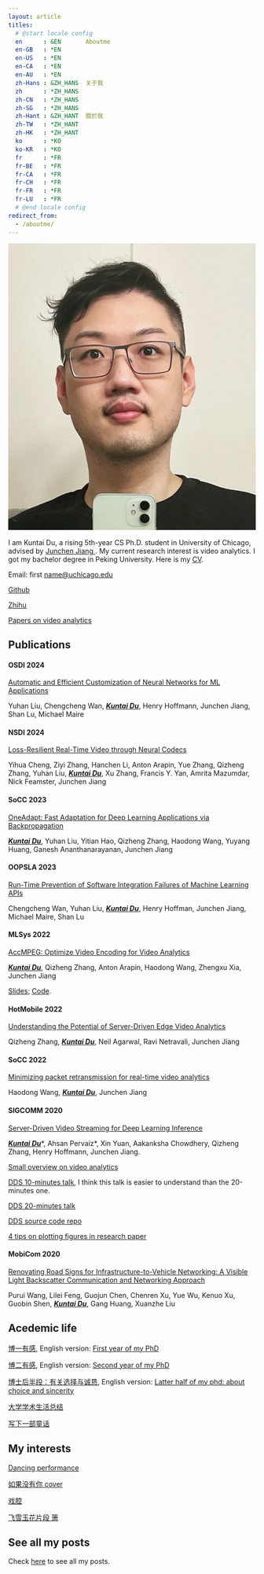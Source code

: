 ```yaml
---
layout: article
titles:
  # @start locale config
  en      : &EN       Aboutme
  en-GB   : *EN
  en-US   : *EN
  en-CA   : *EN
  en-AU   : *EN
  zh-Hans : &ZH_HANS  关于我
  zh      : *ZH_HANS
  zh-CN   : *ZH_HANS
  zh-SG   : *ZH_HANS
  zh-Hant : &ZH_HANT  關於我
  zh-TW   : *ZH_HANT
  zh-HK   : *ZH_HANT
  ko      : *KO       
  ko-KR   : *KO
  fr      : *FR       
  fr-BE   : *FR
  fr-CA   : *FR
  fr-CH   : *FR
  fr-FR   : *FR
  fr-LU   : *FR
  # @end locale config
redirect_from:
  - /aboutme/
---
```


<!-- <img src="/assets/icon.jpeg" style="width:500px"/> -->

<img class="image image--lg" src="/assets/icon.jpg"/>

I am Kuntai Du, a rising 5th-year CS Ph.D. student in University of Chicago, advised by <a href="https://people.cs.uchicago.edu/~junchenj/"> Junchen Jiang </a>. My current research interest is video analytics. I got my bachelor degree in Peking University. Here is my [CV](/assets/CV_Kuntai_3.pdf).

Email: first name@uchicago.edu

[Github](https://github.com/KuntaiDu/) 

[Zhihu](https://www.zhihu.com/people/du-kun-tai-19)

<!-- [Ins](https://www.instagram.com/kuntaiuchi/) -->

[Papers on video analytics](/2020/07/23/Video-analytics-overview.html)

## Publications


#### OSDI 2024
[Automatic and Efficient Customization of Neural Networks for ML Applications](https://arxiv.org/pdf/2310.04685)

Yuhan Liu, Chengcheng Wan, <u><b><i>Kuntai Du</i></b></u>, Henry Hoffmann, Junchen Jiang, Shan Lu, Michael Maire


#### NSDI 2024
[Loss-Resilient Real-Time Video through Neural Codecs](https://www.usenix.org/system/files/nsdi24-cheng.pdf)

Yihua Cheng, Ziyi Zhang, Hanchen Li, Anton Arapin, Yue Zhang, Qizheng Zhang, Yuhan Liu, <u><b><i>Kuntai Du</i></b></u>, Xu Zhang, Francis Y. Yan, Amrita Mazumdar, Nick Feamster, Junchen Jiang


#### SoCC 2023
[OneAdapt: Fast Adaptation for Deep Learning Applications via Backpropagation](https://arxiv.org/pdf/2310.02422)

<u><b><i>Kuntai Du</i></b></u>, Yuhan Liu, Yitian Hao, Qizheng Zhang, Haodong Wang, Yuyang Huang, Ganesh Ananthanarayanan, Junchen Jiang



#### OOPSLA 2023
[Run-Time Prevention of Software Integration Failures of Machine Learning APIs](https://people.cs.uchicago.edu/~shanlu/paper/OOPSLA23_SmartGear.pdf)

Chengcheng Wan, Yuhan Liu, <u><b><i>Kuntai Du</i></b></u>, Henry Hoffman, Junchen Jiang, Michael Maire, Shan Lu


#### MLSys 2022
[AccMPEG: Optimize Video Encoding for Video Analytics](https://proceedings.mlsys.org/paper/2022/file/98f13708210194c475687be6106a3b84-Paper.pdf)

<u><b><i>Kuntai Du</i></b></u>, Qizheng Zhang, Anton Arapin, Haodong Wang, Zhengxu Xia, Junchen Jiang

[Slides](/assets/conference/AccMPEG%20MLSys.pptx); [Code](https://github.com/KuntaiDu/AccMPEG).


#### HotMobile 2022
[Understanding the Potential of Server-Driven Edge Video Analytics](https://dl.acm.org/doi/pdf/10.1145/3508396.3512872)

Qizheng Zhang, <u><b><i>Kuntai Du</i></b></u>, Neil Agarwal, Ravi Netravali, Junchen Jiang


#### SoCC 2022
[Minimizing packet retransmission for real-time video analytics](https://dl.acm.org/doi/abs/10.1145/3542929.3563502)

Haodong Wang, <u><b><i>Kuntai Du</i></b></u>, Junchen Jiang



#### SIGCOMM 2020

[Server-Driven Video Streaming for Deep Learning Inference](/assets/doc/DDS.pdf)

<u><b><i>Kuntai Du</i></b></u>\*, Ahsan Pervaiz\*, Xin Yuan, Aakanksha Chowdhery, Qizheng Zhang, Henry Hoffmann, Junchen Jiang.


[Small overview on video analytics](/2020/07/23/Video-analytics-overview.html)

[DDS 10-minutes talk](/2020/08/05/DDS-video,-slides-and-scripts-for-10-minutes-video.html), I think this talk is easier to understand than the 20-minutes one.

[DDS 20-minutes talk](/2020/07/30/Video,-slides,-and-scripts-for-DDS.html)

[DDS source code repo](https://github.com/KuntaiDu/dds/)

[4 tips on plotting figures in research paper](/2020/06/27/Tips-on-plotting-figures-like-DDS.html)


#### MobiCom 2020
[Renovating Road Signs for Infrastructure-to-Vehicle Networking: A Visible Light Backscatter Communication and Networking Approach](http://soar.group/pubs/RetroI2V.MobiCom20.pdf)

Purui Wang, Lilei Feng, Guojun Chen, Chenren Xu, Yue Wu, Kenuo Xu, Guobin Shen, <u><b><i>Kuntai Du</i></b></u>, Gang Huang, Xuanzhe Liu

## Acedemic life



[博一有感](/2020/10/09/Thoughts-on-the-first-year-of-my-PhD.html), English version: [First year of my PhD](/2020/10/10/First.html)

[博二有感](/2021/02/02/杂感.html), English version: [Second year of my PhD](2021/02/03/Secondyear.html)

[博士后半段：有关选择与诚恳](/2023/07/30/第三第四年.html), English version: [Latter half of my phd: about choice and sincerity](/2023/07/30/thirdfourth.html)

[大学学术生活总结](/2019/07/04/大学学术生活总结.html)

[写下一部童话](/2020/07/28/写童话.html)



## My interests
<!-- 
[Dance while having lunch](/2020/07/05/和朋友吃饭.html) -->

[Dancing performance](/2022/04/01/dancing.html)

[如果没有你 cover](/2022/03/01/如果没有你.html)
<!-- 
[克卜勒 cover](/2020/08/15/克卜勒-record.html) -->

[戏腔](/2020/07/12/停格-record.html)

[飞雪玉花片段 箫](/2020/07/03/飞雪玉花-箫.html)


## See all my posts

Check [here](/) to see all my posts.